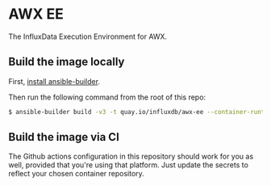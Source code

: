 # AWX EE

The InfluxData Execution Environment for AWX.

## Build the image locally

First, [install ansible-builder](https://ansible-builder.readthedocs.io/en/stable/installation/).

Then run the following command from the root of this repo:

```bash
$ ansible-builder build -v3 -t quay.io/influxdb/awx-ee --container-runtime=docker # Uses podman by default
```

## Build the image via CI

The Github actions configuration in this repository should work for you as well, provided that you're using that platform. Just update the secrets to reflect your chosen container repository.

